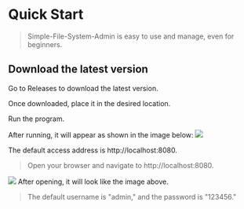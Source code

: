 # Quick Start
> Simple-File-System-Admin is easy to use and manage, even for beginners.

## Download the latest version
Go to Releases to download the latest version.

Once downloaded, place it in the desired location.

Run the program.

After running, it will appear as shown in the image below:
<img src="https://slink.ltd/raw.githubusercontent.com/ymh0000123/Simple-file-system-for-admin/main/docs/attachment/1.png" />

The default access address is http://localhost:8080.

> Open your browser and navigate to http://localhost:8080.

<img src="https://slink.ltd/raw.githubusercontent.com/ymh0000123/Simple-file-system-for-admin/main/docs/attachment/2.png" />
After opening, it will look like the image above.

> The default username is "admin," and the password is "123456."
